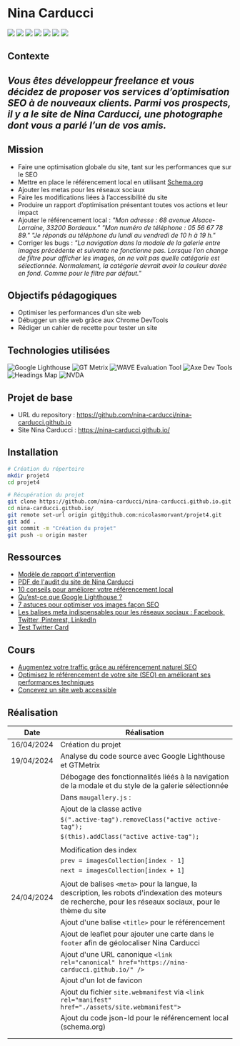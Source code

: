 # Nina Carducci

![](https://img.shields.io/badge/HTML5-E34F26?style=for-the-badge&logo=html5&logoColor=white)
![](https://img.shields.io/badge/CSS3-1572B6?style=for-the-badge&logo=css3&logoColor=white)
![](https://img.shields.io/badge/JavaScript-F7DF1E?style=for-the-badge&logo=javascript&logoColor=black)
![](https://camo.githubusercontent.com/c402bd25609922ab7160b91524aeb125a2e664070816aeb6dd66af9c41f70087/68747470733a2f2f696d672e736869656c64732e696f2f62616467652f426f6f7473747261702d3536334437433f7374796c653d666f722d7468652d6261646765266c6f676f3d626f6f747374726170266c6f676f436f6c6f723d7768697465)
![](https://img.shields.io/badge/jquery-0769AD?style=for-the-badge&logo=jquery&logoColor=white")
![](https://img.shields.io/badge/fontawesome-339AF0?style=for-the-badge&logo=fontawesome&logoColor=white)
![](https://img.shields.io/badge/github-181717?style=for-the-badge&logo=github&logoColor=white)

## Contexte
## _Vous êtes développeur freelance et vous décidez de proposer vos services d’optimisation SEO à de nouveaux clients. Parmi vos prospects, il y a le site de Nina Carducci, une photographe dont vous a parlé l’un de vos amis._
### 
###
## Mission
- Faire une optimisation globale du site, tant sur les performances que sur le SEO
- Mettre en place le référencement local en utilisant [Schema.org](https://validator.schema.org/)
- Ajouter les metas pour les réseaux sociaux
- Faire les modifications liées à l’accessibilité du site
- Produire un rapport d’optimisation présentant toutes vos actions et leur impact
- Ajouter le référencement local :
    _"Mon adresse : 68 avenue Alsace-Lorraine, 33200 Bordeaux."_
    _"Mon numéro de téléphone : 05 56 67 78 89."_
    _"Je réponds au téléphone du lundi au vendredi de 10 h à 19 h."_
- Corriger les bugs :
    _"La navigation dans la modale de la galerie entre images précédente et suivante ne fonctionne pas._
    _Lorsque l’on change de filtre pour afficher les images, on ne voit pas quelle catégorie est sélectionnée. Normalement, la catégorie devrait avoir la couleur dorée en fond. Comme pour le filtre par défaut."_



### 
###
## Objectifs pédagogiques
- Optimiser les performances d’un site web
- Débugger un site web grâce aux Chrome DevTools
- Rédiger un cahier de recette pour tester un site


### 
###
## Technologies utilisées

![Google Lighthouse](https://encrypted-tbn0.gstatic.com/images?q=tbn:ANd9GcSRk2E2KKeR9JbdleoB9Y72qF3x9Izqp4514VEyDejI9w&s)
![GT Metrix](https://www.agence-ocelot.com/wp-content/uploads/2023/03/gtmetrix.jpg)
![WAVE Evaluation Tool](https://images.squarespace-cdn.com/content/v1/6175a4406446f45d5100f2dc/cf89b8ac-36f1-40cb-bdbd-ef1a4f05c826/Untitled+design+%2816%29.png)
![Axe Dev Tools](https://addons.mozilla.org/user-media/previews/thumbs/240/240309.jpg?modified=1622132387)
![Headings Map](https://lh3.googleusercontent.com/09q9d8b_KTCkAiuj7VFpyPK25oQPnOffPhY6iclGMog5f-g9kB3IcjDNdi7TjGPNHGzwxgp5o1TOH35uW8Pk7RGE=w128-h128-e365-rj-sc0x00ffffff)
![NVDA](https://vi.ie/wp-content/uploads/2020/12/NVDA-cover-with-text-2.jpg)



### 
###
## Projet de base

- URL du repository : https://github.com/nina-carducci/nina-carducci.github.io
- Site Nina Carducci : https://nina-carducci.github.io/





### 
###
## Installation

```sh
# Création du répertoire
mkdir projet4
cd projet4

# Récupération du projet
git clone https://github.com/nina-carducci/nina-carducci.github.io.git
cd nina-carducci.github.io/
git remote set-url origin git@github.com:nicolasmorvant/projet4.git
git add .
git commit -m "Création du projet"
git push -u origin master
```

### 
###
## Ressources
- [Modèle de rapport d'intervention](https://course.oc-static.com/projects/D%C3%A9veloppeur+Web/DW_P5+Optimisation+%26+debug/DW+P5+Optimisation-debug+-+Modele+rapport+intervention.odt)
- [PDF de l'audit du site de Nina Carducci](https://course.oc-static.com/projects/D%C3%A9veloppeur+Web/IW_P9+Optimisation/Audit+lighthouse+Desktop.pdf)
- [10 conseils pour améliorer votre référencement local](https://www.codeur.com/blog/conseils-referencement-local/)
- [Qu’est-ce que Google Lighthouse ? ](https://www.ionos.fr/digitalguide/web-marketing/search-engine-marketing/google-lighthouse/)
- [7 astuces pour optimiser vos images façon SEO](https://fr.oncrawl.com/referencement/7-astuces-pour-optimiser-vos-images-facon-seo/)
- [Les balises meta indispensables pour les réseaux sociaux : Facebook, Twitter, Pinterest, LinkedIn](https://www.skyminds.net/balises-meta-reseaux-sociaux-facebook-twitter-pinterest/)
- [Test Twitter Card](https://www.bannerbear.com/tools/twitter-card-preview-tool/#image_result)


### 
###
## Cours

- [Augmentez votre traffic grâce au référencement naturel SEO](https://openclassrooms.com/fr/courses/5561431-augmentez-votre-trafic-grace-au-referencement-naturel-seo) 
- [Optimisez le référencement de votre site (SEO) en améliorant ses performances techniques](https://openclassrooms.com/fr/courses/5922626-optimisez-le-referencement-de-votre-site-seo-en-ameliorant-ses-performances-techniques)
- [Concevez un site web accessible](https://openclassrooms.com/fr/courses/6691346-concevez-un-contenu-web-accessible)

### 
###
## Réalisation

| Date | Réalisation |
| ------ | ------ |
| 16/04/2024| Création du projet|
|19/04/2024| Analyse du code source avec Google Lighthouse et GTMetrix|
|| Débogage des fonctionnalités liéés à la navigation de la modale et du style de la galerie sélectionnée|
|| Dans ```maugallery.js``` :|
|| Ajout de la classe active |
|| ```$(".active-tag").removeClass("active active-tag");```|
|| ```$(this).addClass("active active-tag");```|
|||
|| Modification des index|
|| ```prev = imagesCollection[index - 1]```|
|| ```next = imagesCollection[index + 1]```|
|||
|24/04/2024|Ajout de balises ```<meta>``` pour  la langue, la description, les robots d'indexation des moteurs de recherche, pour les réseaux sociaux, pour le thème du site|
||Ajout d'une balise ```<title>``` pour le référencement|
||Ajout de leaflet pour ajouter une carte dans le ```footer``` afin de géolocaliser Nina Carducci|
||Ajout d'une URL canonique ```<link rel="canonical" href="https://nina-carducci.github.io/" />```|
||Ajout d'un lot de favicon|
||Ajout du fichier ```site.webmanifest``` via ```<link rel="manifest" href="./assets/site.webmanifest">```|
||Ajout du code json-ld pour le référencement local (schema.org)|
|||
|||